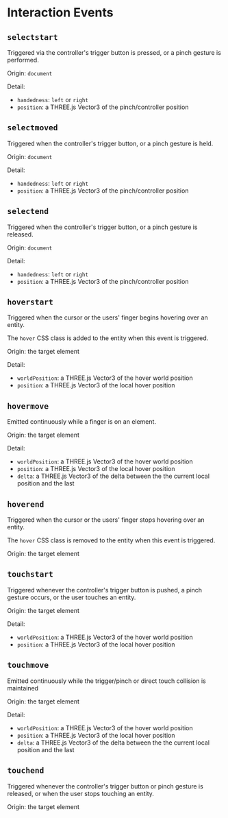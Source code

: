 # Interaction Events

## `selectstart`

Triggered via the controller's trigger button is pressed, or a pinch gesture is performed.

Origin: `document`

Detail:

- `handedness`: `left` or `right`
- `position`: a THREE.js Vector3 of the pinch/controller position

## `selectmoved`

Triggered when the controller's trigger button, or a pinch gesture is held.

Origin: `document`

Detail:

- `handedness`: `left` or `right`
- `position`: a THREE.js Vector3 of the pinch/controller position

## `selectend`

Triggered when the controller's trigger button, or a pinch gesture is released.

Origin: `document`

Detail:

- `handedness`: `left` or `right`
- `position`: a THREE.js Vector3 of the pinch/controller position

## `hoverstart`

Triggered when the cursor or the users' finger begins hovering over an entity.

The `hover` CSS class is added to the entity when this event is triggered.

Origin: the target element

Detail:

- `worldPosition`: a THREE.js Vector3 of the hover world position
- `position`: a THREE.js Vector3 of the local hover position

## `hovermove`

Emitted continuously while a finger is on an element.

Origin: the target element

Detail:

- `worldPosition`: a THREE.js Vector3 of the hover world position
- `position`: a THREE.js Vector3 of the local hover position
- `delta`: a THREE.js Vector3 of the delta between the the current local position and the last

## `hoverend`

Triggered when the cursor or the users' finger stops hovering over an entity.

The `hover` CSS class is removed to the entity when this event is triggered.

Origin: the target element

## `touchstart`

Triggered whenever the controller's trigger button is pushed, a pinch gesture occurs, or the user touches an entity.

Origin: the target element

Detail:

- `worldPosition`: a THREE.js Vector3 of the hover world position
- `position`: a THREE.js Vector3 of the local hover position

## `touchmove`

Emitted continuously while the trigger/pinch or direct touch collision is maintained

Origin: the target element

Detail:

- `worldPosition`: a THREE.js Vector3 of the hover world position
- `position`: a THREE.js Vector3 of the local hover position
- `delta`: a THREE.js Vector3 of the delta between the the current local position and the last

## `touchend`

Triggered whenever the controller's trigger button or pinch gesture is released, or when the user stops touching an entity.

Origin: the target element
